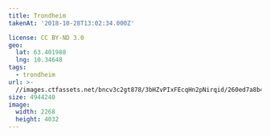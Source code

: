 ```yaml
---
title: Trondheim
takenAt: '2018-10-28T13:02:34.000Z'

license: CC BY-ND 3.0
geo:
  lat: 63.401988
  lng: 10.34648
tags:
  - trondheim
url: >-
  //images.ctfassets.net/bncv3c2gt878/3bHZvPIxFEcqHn2pNirqid/260ed7a8b4789778d2c3c5013f4365a2/trondheim_43862135790_o
size: 4944240
image:
  width: 2268
  height: 4032
---
```


